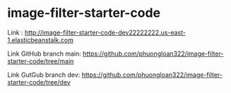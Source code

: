 # image-filter-starter-code

Link : http://image-filter-starter-code-dev22222222.us-east-1.elasticbeanstalk.com

Link GitHub branch main: https://github.com/phuongloan322/image-filter-starter-code/tree/main

Link GutGub branch dev: https://github.com/phuongloan322/image-filter-starter-code/tree/dev
